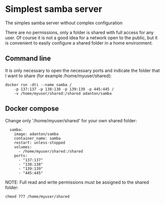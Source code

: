 # Simplest samba server
The simples samba server without complex configuration

There are no permissions, only a folder is shared with full access for any user.
Of course it is not a good idea for a network open to the public, but it is convenient to easily configure a shared folder in a home environment.

## Command line
It is only necessary to open the necessary ports and indicate the folder that I want to share (for example /home/myuser/shared):

```
docker run -dti --name samba /
	-p 137:137 -p 138:138 -p 139:139 -p 445:445 /
	-v /home/myuser/shared:/shared adanton/samba
```

## Docker compose
Change only '/home/myuser/shared' for your own shared folder:

```
  samba:
    image: adanton/samba
    container_name: samba
    restart: unless-stopped
    volumes:
      - /home/myuser/shared:/shared
    ports:
      - "137:137"
      - "138:138"
      - "139:139"
      - "445:445"
```

NOTE: Full read and write permissions must be assigned to the shared folder:
``` 
chmod 777 /home/myuser/shared 
```
